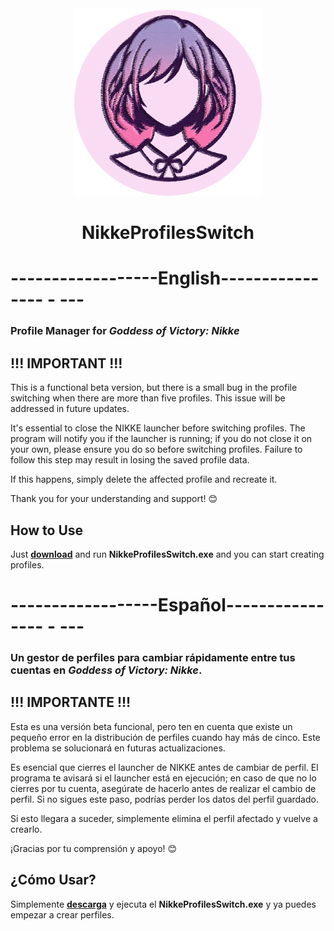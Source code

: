 <div align="center">
    <img src="resources/icon.png" alt="Icon" width="300" height="300" />
    <h1>NikkeProfilesSwitch</h1>
</div>

# ------------------English---------------- - ---

### Profile Manager for *Goddess of Victory: Nikke*

## !!! IMPORTANT !!!

This is a functional beta version, but there is a small bug in the profile switching when there are more than five profiles. This issue will be addressed in future updates.

It's essential to close the NIKKE launcher before switching profiles. The program will notify you if the launcher is running; if you do not close it on your own, please ensure you do so before switching profiles. Failure to follow this step may result in losing the saved profile data.

If this happens, simply delete the affected profile and recreate it.

Thank you for your understanding and support! 😊

## How to Use

Just **[download]([URL_A_LA_SECCION_DE_RELEASES_EN_GITHUB])** and run **NikkeProfilesSwitch.exe** and you can start creating profiles.

# ------------------Español---------------- - ---

### Un gestor de perfiles para cambiar rápidamente entre tus cuentas en *Goddess of Victory: Nikke*.

## !!! IMPORTANTE !!!

Esta es una versión beta funcional, pero ten en cuenta que existe un pequeño error en la distribución de perfiles cuando hay más de cinco. Este problema se solucionará en futuras actualizaciones.

Es esencial que cierres el launcher de NIKKE antes de cambiar de perfil. El programa te avisará si el launcher está en ejecución; en caso de que no lo cierres por tu cuenta, asegúrate de hacerlo antes de realizar el cambio de perfil. Si no sigues este paso, podrías perder los datos del perfil guardado.

Si esto llegara a suceder, simplemente elimina el perfil afectado y vuelve a crearlo.

¡Gracias por tu comprensión y apoyo! 😊

## ¿Cómo Usar?

Simplemente **[descarga]([URL_A_LA_SECCION_DE_RELEASES_EN_GITHUB])** y ejecuta el **NikkeProfilesSwitch.exe** y ya puedes empezar a crear perfiles.





